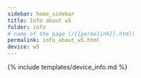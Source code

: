 ```yaml
---
sidebar: home_sidebar
title: Info about w5
folder: info
# name of the page (/{{permalink}}.html)
permalink: info_about_w5.html
device: w5
---
```

{% include templates/device_info.md %}
